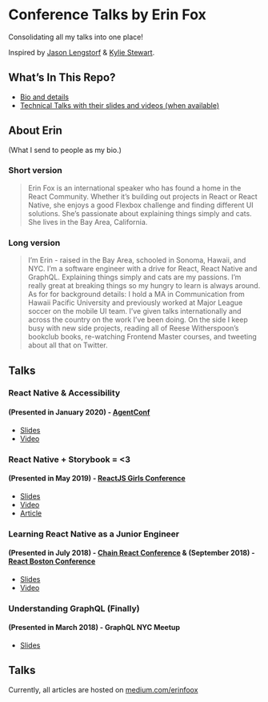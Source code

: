 # Conference Talks by Erin Fox 

Consolidating all my talks into one place!

Inspired by [Jason Lengstorf](https://lengstorf.com/) & [Kylie Stewart](https://github.com/kale-stew/talks).

## What’s In This Repo?

- [Bio and details](#about-erin)
- [Technical Talks with their slides and videos (when available)](#talks)


## About Erin

(What I send to people as my bio.)

### Short version

> Erin Fox is an international speaker who has found a home in the React Community. Whether it’s building out projects in React or React Native, she enjoys a good Flexbox challenge and finding different UI solutions. She’s passionate about explaining things simply and cats. She lives in the Bay Area, California. 
>


### Long version

> I’m Erin - raised in the Bay Area, schooled in Sonoma, Hawaii, and NYC. I’m a software engineer with a drive for React, React Native and GraphQL. Explaining things simply and cats are my passions. I’m really great at breaking things so my hungry to learn is always around.
As for for background details: I hold a MA in Communication from Hawaii Pacific University and previously worked at Major League soccer on the mobile UI team. I’ve given talks internationally and across the country on the work I’ve been doing. 
On the side I keep busy with new side projects, reading all of Reese Witherspoon’s bookclub books, re-watching Frontend Master courses, and tweeting about all that on Twitter. 
>


## Talks

### React Native & Accessibility 

#### (Presented in January 2020) - [AgentConf](https://agent.sh/)

- [Slides](http://bit.ly/rn-a11y)
- [Video](https://www.youtube.com/watch?v=oTHzScHpjoY&feature=youtu.be)

### React Native + Storybook = <3

#### (Presented in May 2019) - [ReactJS Girls Conference](https://reactjsgirls.com/)

- [Slides](https://docs.google.com/presentation/d/1JwoN4F8qyWkpqzWxEiu1WGIl9mrDrmDyVCdlMb2skdk/edit?usp=sharing)
- [Video](https://www.youtube.com/watch?v=vYI1riChSj4)
- [Article](https://labs.mlssoccer.com/react-native-storybook-%EF%B8%8F-f22fa8676333)

### Learning React Native as a Junior Engineer

#### (Presented in July 2018) - [Chain React Conference](https://infinite.red/ChainReactConf) & (September 2018) - [React Boston Conference](https://www.reactboston.com/)

- [Slides](https://docs.google.com/presentation/d/1pe6D7JhUgwKGtOa4HE7eQukNg8lzDUXBcj6YgPGjkaE/edit?usp=sharing)
- [Video](https://www.youtube.com/watch?list=PLFHvL21g9bk1skdjnKVGXREDmP_HVDj-u&time_continue=1&v=N9QAbH0JaD0)

### Understanding GraphQL (Finally)

#### (Presented in March 2018) - GraphQL NYC Meetup 

- [Slides](https://docs.google.com/presentation/d/13WPnsvEr6XREmILirCrhsrZdO9UC9AOwjmrBQYdjb24/edit?usp=sharing)

## Talks 

Currently, all articles are hosted on [medium.com/erinfoox](https://medium.com/@erinfoox)

